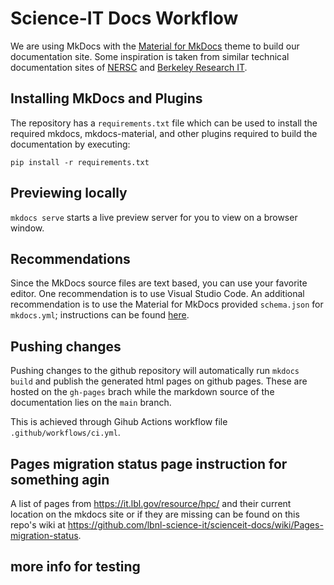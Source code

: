 # Science-IT Docs Workflow

We are using MkDocs with the [Material for MkDocs](https://squidfunk.github.io/mkdocs-material/) theme to build our documentation site. Some inspiration is taken from similar technical documentation sites of [NERSC](https://docs.nersc.gov) and [Berkeley Research IT](https://docs-research-it.berkeley.edu/).

## Installing MkDocs and Plugins
The repository has a `requirements.txt` file which can be used to install the required mkdocs, mkdocs-material, and other plugins required to build the documentation by executing:

`pip install -r requirements.txt`

## Previewing locally

`mkdocs serve` starts a live preview server for you to view on a browser window.

## Recommendations

Since the MkDocs source files are text based, you can use your favorite editor. One recommendation is to use Visual Studio Code. An additional recommendation is to use the Material for MkDocs provided `schema.json` for `mkdocs.yml`; instructions can be found [here](https://squidfunk.github.io/mkdocs-material/creating-your-site/#minimal-configuration-visual-studio-code). 

## Pushing changes

Pushing changes to the github repository will automatically run `mkdocs build` and publish the generated html pages on github pages. These are hosted on the `gh-pages` brach while the markdown source of the documentation lies on the `main` branch.

This is achieved through Gihub Actions workflow file `.github/workflows/ci.yml`.

## Pages migration status page instruction for something agin


A list of pages from https://it.lbl.gov/resource/hpc/ and their current location on the mkdocs site or if they are missing can be found on this repo's wiki at https://github.com/lbnl-science-it/scienceit-docs/wiki/Pages-migration-status.

## more info for testing